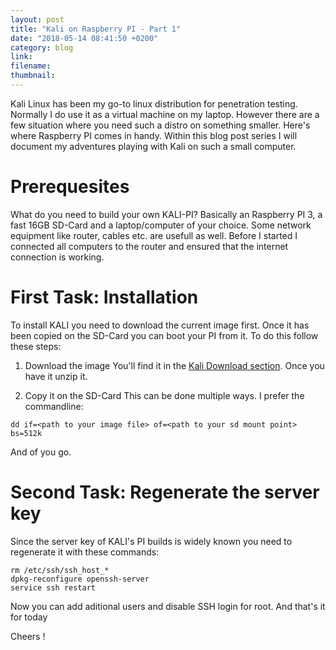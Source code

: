 ```yaml
---
layout: post
title: "Kali on Raspberry PI - Part 1"
date: "2018-05-14 08:41:50 +0200"
category: blog
link:
filename:
thumbnail:
---
```


Kali Linux has been my go-to linux distribution for penetration testing. Normally I do use it as a virtual machine on my laptop.
However there are a few situation where you need such a distro on something smaller. Here's where Raspberry PI comes in handy.
Within this blog post series I will document my adventures playing with Kali on such a small computer.


# Prerequesites #
What do you need to build your own KALI-PI? Basically an Raspberry PI 3, a fast 16GB SD-Card and a laptop/computer of your choice.
Some network equipment like router, cables etc. are usefull as well. Before I started I connected all computers to the router
and ensured that the internet connection is working.


# First Task: Installation #
To install KALI you need to download the current image first. Once it has been copied on the SD-Card you can boot your PI from it.
To do this follow these steps:

1. Download the image
You'll find it in the [Kali Download section](https://www.offensive-security.com/kali-linux-arm-images/). Once you have it unzip
it.

2. Copy it on the SD-Card
This can be done multiple ways. I prefer the commandline:
```
dd if=<path to your image file> of=<path to your sd mount point> bs=512k
```
And of you go.

# Second Task: Regenerate the server key #
Since the server key of KALI's PI builds is widely known you need to regenerate it with these commands:
```
rm /etc/ssh/ssh_host_*
dpkg-reconfigure openssh-server
service ssh restart
```
Now you can add aditional users and disable SSH login for root. And that's it for today

Cheers !
